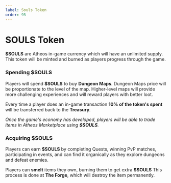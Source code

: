 ```yaml
---
label: Souls Token
order: 95
---
```


# SOULS Token
**$SOULS** are Atheos in-game currency which will have an unlimited supply. This token will be minted and burned as players progress through the game.  

### **Spending $SOULS**   
Players will spend **$SOULS** to buy **Dungeon Maps**. Dungeon Maps price will be proportionate to the level of the map. Higher-level maps will provide more challenging experiences and will reward players with better loot. 

Every time a player does an in-game transaction **10% of the token's spent** will be transferred back to the **Treasury**.

*Once the game's economy has developed, players will be able to trade items in Atheos Marketplace using **$SOULS**.*

### **Acquiring $SOULS**  
Players can earn **$SOULS** by completing Quests, winning PvP matches, participating in events, and can find it organically as they explore dungeons and defeat enemies. 

Players can **smelt** items they own, burning them to get extra **$SOULS**  This process is done at **The Forge**, which will destroy the item permanently. 
